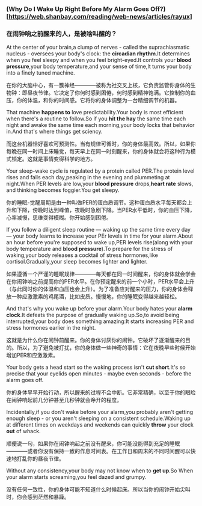 ### (Why Do I Wake Up Right Before My Alarm Goes Off?)[https://web.shanbay.com/reading/web-news/articles/rayux]
### 在闹钟响之前醒来的人，是被啥叫醒的？

At the center of your brain,a clump of nerves - called the suprachiasmatic nucleus - oversees your body's clock: the **circadian rhythm**.It determines when you feel sleepy and when you feel bright-eyed.It controls your **blood pressure**,your body temperature,and your sense of time,It turns your body into a finely tuned machine.

在你的大脑中心，有一簇神经————被称为社交叉上核，它负责监管你身体的生物钟：即昼夜节律。它决定了你何时感到困倦，何时感到精神饱满。它控制你的血压，你的体温，和你的时间感。它将你的身体调整为一台精细调节的机器。

That machine **happens to** love predictability.Your body is most efficient when there's a routine to follow.So if you **hit the hay** the same time each night and awake the same time each morning,your body locks that behavior in.And that's where things get sciency.

而这台机器恰好喜欢可预测性。当有规律可循时，你的身体最高效。所以，如果你每晚在同一时间上床睡觉，每天早上在同一时刻醒来，你的身体就会将这种行为模式锁定。这就是事情变得科学的地方。

Your sleep-wake cycle is regulated by a protein called PER.The protein level rises and falls each day,peaking in the evening and plummeting at night.When PER levels are low,your **blood pressure** drops,**heart rate** slows, and thinking becomes foggier.You get sleepy.

你的睡眠-觉醒周期是由一种叫做PER的蛋白质调节。这种蛋白质水平每天都会上升和下降，傍晚时达到峰值，夜晚时急剧下降。当PER水平低时，你的血压下降，心率减慢，思维变得模糊。你开始感到困倦。

If you follow a diligent sleep routine — waking up the same time every day — your body learns to increase your PEr levels in time for your alarm.About an hour before you're supposed to wake up,PER levels rise(along with your body temperature and **blood pressure**).To prepare for the stress of waking,your body releases a cocktail of stress hormones,like cortisol.Gradually,your sleep becomes lighter and lighter.

如果遵循一个严谨的睡眠规律————每天都在同一时间醒来，你的身体就会学会在你闹钟响之前提高你的PER水平。在你预定醒来的前一个小时，PER水平会上升（与此同时你的体温和血压也会上升）。为了准备应对醒来的压力，你的身体会释放一种应激激素的鸡尾酒，比如皮质。慢慢地，你的睡眠变得越来越轻松。

And that's why you wake up before your alarm.Your body hates your **alarm clock**.It defeats the purpose of gradually waking up.So,to avoid being interrupted,your body does something amazing:It starts increasing PER and stress hormones earlier in the night.

这就是为什么你在闹钟前醒来。你的身体讨厌你的闹钟。它破坏了逐渐醒来的目的。所以，为了避免被打扰，你的身体做一些神奇的事情：它在夜晚早些时候开始增加PER和应激激素。

Your body gets a head start so the waking process isn't **cut short**.It's so precise that your eyelids open minutes - maybe even seconds - before the alarm goes off.

你的身体早早开始行动，所以醒来的过程不会中断。它非常精确，以至于你的眼睑在闹钟响起前几分钟甚至几秒钟就会睁开的程度。

Incidentally,if you don't wake before your alarm,you probably aren't getting enough sleep - or you aren't sleeping on a consistent schedule.Waking up at different times on weekdays and weekends can quickly **throw** your clock **out** of whack.

顺便说一句，如果你在闹钟响起之前没有醒来，你可能没能得到充足的睡眠————或者你没有保持一致的作息时间表。在工作日和周末的不同时间醒可以快速地打乱你的昼夜节律。

Without any consistency,your body may not know when to **get up**.So When your alarm starts screaming,you feel dazed and grumpy.

没有任何一致性，你的身体可能不知道什么时候起床。所以当你的闹钟开始尖叫时，你会感到茫然和暴躁。
